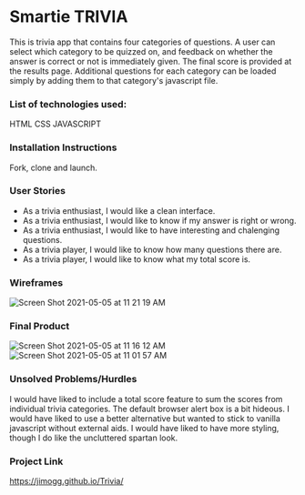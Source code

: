 # Smartie TRIVIA

This is trivia app that contains four categories of questions. A user can select which category to be quizzed on, and feedback on whether the answer is correct or not is immediately given. The final score is provided at the results page. Additional questions for each category can be loaded simply by adding them to that category's javascript file.

### List of technologies used:
HTML
CSS
JAVASCRIPT



### Installation Instructions
Fork, clone and launch.

### User Stories
* As a trivia enthusiast, I would like a clean interface.
* As a trivia enthusiast, I would like to know if my answer is right or wrong.
* As a trivia enthusiast, I would like to have interesting and chalenging questions.
* As a trivia player, I would like to know how many questions there are.
* As a trivia player, I would like to know what my total score is.

### Wireframes


![Screen Shot 2021-05-05 at 11 21 19 AM](https://user-images.githubusercontent.com/81941464/117166244-30c64f80-ad94-11eb-9026-ce551af73696.png)


### Final Product
![Screen Shot 2021-05-05 at 11 16 12 AM](https://user-images.githubusercontent.com/81941464/117165292-5bfc6f00-ad93-11eb-8aca-83bb93712080.png)
![Screen Shot 2021-05-05 at 11 01 57 AM](https://user-images.githubusercontent.com/81941464/117165116-353e3880-ad93-11eb-863a-783bcc208439.png)


### Unsolved Problems/Hurdles

I would have liked to include a total score feature to sum the scores from individual trivia categories.
The default browser alert box is a bit hideous. I would have liked to use a better alternative but wanted to stick to vanilla javascript without external aids.
I would have liked to have more styling, though I do like the uncluttered spartan look.

### Project Link
https://jimogg.github.io/Trivia/
